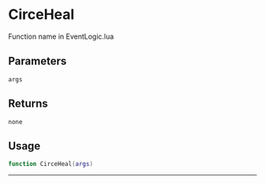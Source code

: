 # CirceHeal
Function name in EventLogic.lua
## Parameters
`args`
## Returns
`none`
## Usage
```lua
function CirceHeal(args)
```
---
